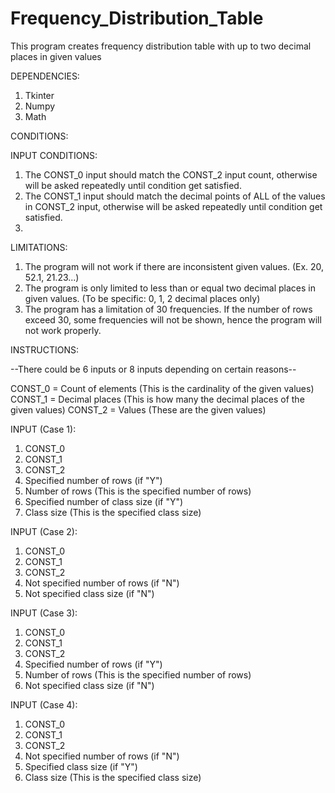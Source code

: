 # Frequency_Distribution_Table
This program creates frequency distribution table with up to two decimal places in given values

DEPENDENCIES:
1. Tkinter
2. Numpy
3. Math


CONDITIONS:

INPUT CONDITIONS:
1. The CONST_0 input should match the CONST_2 input count, otherwise will be asked repeatedly until condition get satisfied.
2. The CONST_1 input should match the decimal points of ALL of the values in CONST_2 input, otherwise will be asked repeatedly until condition get satisfied.
3. 


LIMITATIONS:
1. The program will not work if there are inconsistent given values. (Ex. 20, 52.1, 21.23...)
2. The program is only limited to less than or equal two decimal places in given values. (To be specific: 0, 1, 2 decimal places only)
3. The program has a limitation of 30 frequencies. If the number of rows exceed 30, some frequencies will not be shown, hence the program will not work properly.


INSTRUCTIONS:

--There could be 6 inputs or 8 inputs depending on certain reasons--

CONST_0 = Count of elements (This is the cardinality of the given values)
CONST_1 = Decimal places (This is how many the decimal places of the given values)
CONST_2 = Values (These are the given values)

INPUT (Case 1):
1. CONST_0
2. CONST_1
3. CONST_2
4. Specified number of rows (if "Y")
5. Number of rows (This is the specified number of rows)
6. Specified number of class size (if "Y")
7. Class size (This is the specified class size)

INPUT (Case 2):
1. CONST_0
2. CONST_1
3. CONST_2
4. Not specified number of rows (if "N")
5. Not specified class size (if "N")

INPUT (Case 3):
1. CONST_0
2. CONST_1
3. CONST_2
4. Specified number of rows (if "Y")
5. Number of rows (This is the specified number of rows)
6. Not specified class size (if "N")

INPUT (Case 4):
1. CONST_0
2. CONST_1
3. CONST_2
4. Not specified number of rows (if "N")
5. Specified class size (if "Y")
6. Class size (This is the specified class size)
